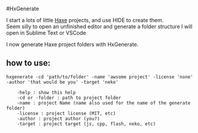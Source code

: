 #HxGenerate

I start a lots of little [Haxe](http://www.haxe.org) projects, and use HIDE to create them.  
Seem silly to open an unfinished editor and generate a folder structure I will open in Sublime Text or VSCode

I now generate Haxe project folders with HxGenerate.


## how to use:

```
hxgenerate -cd 'path/to/folder' -name 'awsome project' -license 'none' -author 'that would be you' -target 'neko'

	-help : show this help
	-cd or -folder : path to project folder
	-name : project Name (name also used for the name of the generate folder)
	-license : project license (MIT, etc)
	-author : project author (you?)
	-target : project target (js, cpp, flash, neko, etc)

```

